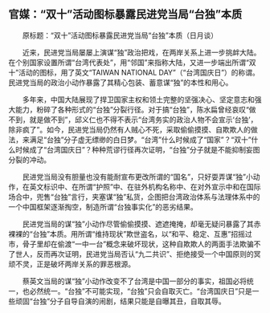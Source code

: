 ## 官媒：“双十”活动图标暴露民进党当局“台独”本质
　　原标题：“双十”活动图标暴露民进党当局“台独”本质（日月谈）

　　近来，民进党当局屡屡上演谋“独”政治把戏，在两岸关系上进一步挑衅大陆。在个别国家设置所谓“台湾代表处”，用“邻国”来指称大陆，又进一步端出所谓“双十”活动的图标，用了英文“TAIWAN NATIONAL DAY”（“台湾国庆日”）的称谓。民进党当局的政治小动作暴露了其精心包装、蓄意谋“独”的本性和用心。

　　多年来，中国大陆展现了捍卫国家主权和领土完整的坚强决心、坚定意志和强大能力，粉碎了各种形式的“台独”分裂行径。对于搞“台独”，陈水扁曾经哀叹“做不到，就是做不到”，邱义仁也不得不表示“台湾务实的政治人物不会宣示‘台独’，除非疯了”。如今，民进党当局仍然有人贼心不死，采取偷偷摸摸、自欺欺人的做法，来满足“台独”分子虚无缥缈的白日梦。“台湾”什么时候成了“国家”？“双十”什么时候成了“台湾国庆日”？种种荒谬行径再次证明，“台独”分子就是不能抑制妄图分裂的冲动。

　　民进党当局没有胆量也没有能耐宣布更改所谓的“国名”，只好耍弄谋“独”小动作，在英文标识中、在所谓“护照”中、在驻外机构名称中、在对外宣示中和在国际场合中，兜售“台独”言行，夹塞谋“独”私货，企图把台湾政治体系与法理体系中的一个中国框架逐渐掏空，制造所谓“台独事实化”的恶劣结果。

　　民进党当局的谋“独”小动作尽管偷偷摸摸、遮遮掩掩，却毫无疑问暴露了其赤裸裸的“台独”本质。用所谓“维持现状”欺世盗名，以“和平、稳定、互惠”招摇过市，骨子里却在偷渡“一中一台”概念来破坏现状，这种自欺欺人的两面手法欺骗不了世人，反而再次证明，民进党当局否认“九二共识”、拒绝接受一个中国原则的冥顽不灵，正是破坏两岸关系的罪恶根源。

　　蔡英文当局的谋“独”小动作改变不了台湾是中国一部分的事实，祖国必将统一，也必然统一。“台独”不可能实现，“台独”只会自取灭亡。“台湾国庆日”只是一些顽固“台独”分子自导自演的闹剧，结果只能是自曝其丑，自取其辱。

